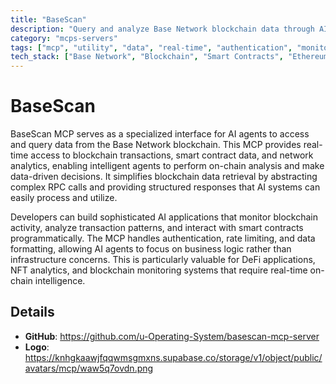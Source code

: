 ```yaml
---
title: "BaseScan"
description: "Query and analyze Base Network blockchain data through AI-powered agents and smart contract interactions."
category: "mcps-servers"
tags: ["mcp", "utility", "data", "real-time", "authentication", "monitoring"]
tech_stack: ["Base Network", "Blockchain", "Smart Contracts", "Ethereum", "Web3"]
---
```


# BaseScan

BaseScan MCP serves as a specialized interface for AI agents to access and query data from the Base Network blockchain. This MCP provides real-time access to blockchain transactions, smart contract data, and network analytics, enabling intelligent agents to perform on-chain analysis and make data-driven decisions. It simplifies blockchain data retrieval by abstracting complex RPC calls and providing structured responses that AI systems can easily process and utilize.

Developers can build sophisticated AI applications that monitor blockchain activity, analyze transaction patterns, and interact with smart contracts programmatically. The MCP handles authentication, rate limiting, and data formatting, allowing AI agents to focus on business logic rather than infrastructure concerns. This is particularly valuable for DeFi applications, NFT analytics, and blockchain monitoring systems that require real-time on-chain intelligence.

## Details

- **GitHub**: https://github.com/u-Operating-System/basescan-mcp-server
- **Logo**: https://knhgkaawjfqqwmsgmxns.supabase.co/storage/v1/object/public/avatars/mcp/waw5q7ovdn.png

